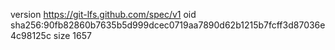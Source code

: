 version https://git-lfs.github.com/spec/v1
oid sha256:90fb82860b7635b5d999dcec0719aa7890d62b1215b7fcff3d87036e4c98125c
size 1657
